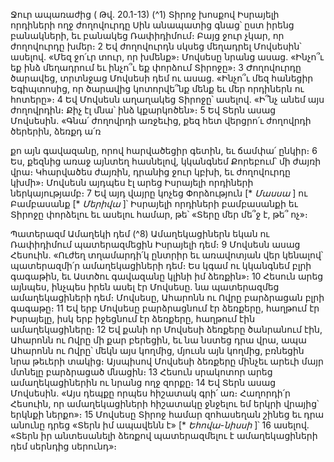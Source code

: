 
Ջուր ապառաժից
( Թվ. 20.1-13)
(^1) Տիրոջ խոսքով Իսրայելի որդիների ողջ ժողովուրդը Սին անապատից գնաց՝ ըստ իրենց բանակների, եւ բանակեց
Ռափիդիմում։ Բայց ջուր չկար, որ ժողովուրդը խմեր։ 2 Եվ ժողովուրդն սկսեց մեղադրել Մովսեսին՝ ասելով. «Մեզ ջո՛ւր
տուր, որ խմենք»։ Մովսեսը նրանց ասաց. «Ինչո՞ւ եք ինձ մեղադրում եւ ինչո՞ւ եք փորձում Տիրոջը»։ 3 Ժողովուրդը
ծարավեց, տրտնջաց Մովսեսի դեմ ու ասաց. «Ինչո՞ւ մեզ հանեցիր Եգիպտոսից, որ ծարավից կոտորվե՞նք մենք եւ մեր
որդիներն ու հոտերը»։ 4 Եվ Մովսեսն աղաղակեց Տիրոջը՝ ասելով. «Ի՞նչ անեմ այս ժողովրդին։ Քիչ էլ մնա՝ ինձ
կքարկոծեն»։ 5 Եվ Տերն ասաց Մովսեսին. «Գնա՛ ժողովրդի առջեւից, քեզ հետ վերցրո՛ւ ժողովրդի ծերերին, ձեռքդ ա՛ռ


քո այն գավազանը, որով հարվածեցիր գետին, եւ ճամփա՛ ընկիր։ 6 Ես, քեզնից առաջ այնտեղ հասնելով, կկանգնեմ
Քորեբում՝ մի ժայռի վրա։ Կհարվածես ժայռին, դրանից ջուր կբխի, եւ ժողովուրդը կխմի»։ Մովսեսն այդպես էլ արեց
Իսրայելի որդիների ներկայությամբ։ 7 Եվ այդ վայրը կոչեց Փորձություն [* _Մասսա_ ] ու Բամբասանք [* _Մերիվա_ ]՝
Իսրայելի որդիների բամբասանքի եւ Տիրոջը փորձելու եւ ասելու համար, թե՝ «Տերը մեր մե՞ջ է, թե՞ ոչ»։

Պատերազմ Ամաղեկի դեմ
(^8) Ամաղեկացիներն եկան ու Ռափիդիմում պատերազմեցին Իսրայելի դեմ։ 9 Մովսեսն ասաց Հեսուին. «Ուժեղ
տղամարդի՛կ ընտրիր եւ առավոտյան վեր կենալով՝ պատերազմի՛ր ամաղեկացիների դեմ։ Ես կգամ ու կկանգնեմ բլրի
գագաթին, եւ Աստծու գավազանը կլինի իմ ձեռքին»։ 10 Հեսուն արեց այնպես, ինչպես իրեն ասել էր Մովսեսը. նա
պատերազմեց ամաղեկացիների դեմ։ Մովսեսը, Ահարոնն ու Ովրը բարձրացան բլրի գագաթը։ 11 Եվ երբ Մովսեսը
բարձրացնում էր ձեռքերը, հաղթում էր Իսրայելը, իսկ երբ իջեցնում էր ձեռքերը, հաղթում էին ամաղեկացիները։ 12 Եվ
քանի որ Մովսեսի ձեռքերը ծանրանում էին, Ահարոնն ու Ովրը մի քար բերեցին, եւ նա նստեց դրա վրա, ապա Ահարոնն
ու Ովրը՝ մեկն այս կողմից, մյուսն այն կողմից, բռնեցին նրա թեւերի տակից։ Այսպիսով Մովսեսի ձեռքերը մինչեւ արեւի
մայր մտնելը բարձրացած մնացին։ 13 Հեսուն սրակոտոր արեց ամաղեկացիներին ու նրանց ողջ զորքը։ 14 Եվ Տերն ասաց
Մովսեսին. «Այս դեպքը որպես հիշատակ գրի՛ առ։ Հաղորդի՛ր Հեսուին, որ ամաղեկացիների հիշատակը ջնջելու եմ
երկրի վրայից՝ երկնքի ներքո»։ 15 Մովսեսը Տիրոջ համար զոհասեղան շինեց եւ դրա անունը դրեց «Տերն իմ ապավենն է»
[* _Եհովա-նիսսի_ ]՝ 16 ասելով. «Տերն իր անտեսանելի ձեռքով պատերազմելու է ամաղեկացիների դեմ սերնդից սերունդ»։
